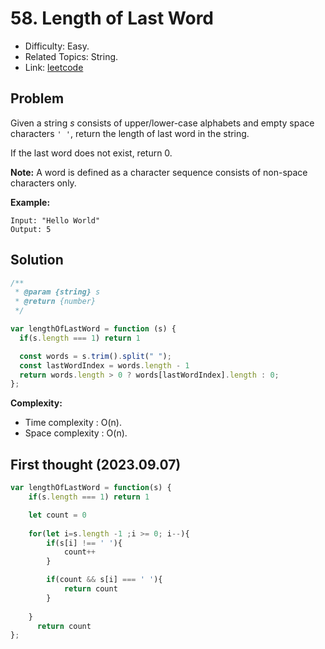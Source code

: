 # 58. Length of Last Word

- Difficulty: Easy.
- Related Topics: String.
- Link: [leetcode](https://leetcode.com/problems/length-of-last-word)

## Problem

Given a string *s* consists of upper/lower-case alphabets and empty space characters ```' '```, return the length of last word in the string.

If the last word does not exist, return 0.

**Note:** A word is defined as a character sequence consists of non-space characters only.

**Example:**
```
Input: "Hello World"
Output: 5
```

## Solution

```javascript
/**
 * @param {string} s
 * @return {number}
 */

var lengthOfLastWord = function (s) {
  if(s.length === 1) return 1

  const words = s.trim().split(" ");
  const lastWordIndex = words.length - 1
  return words.length > 0 ? words[lastWordIndex].length : 0;
};
```


**Complexity:**

* Time complexity : O(n).
* Space complexity : O(n).

## First thought (2023.09.07)
```javascript
var lengthOfLastWord = function(s) {
    if(s.length === 1) return 1

    let count = 0
    
    for(let i=s.length -1 ;i >= 0; i--){
        if(s[i] !== ' '){
            count++
        }

        if(count && s[i] === ' '){
            return count 
        }
      
    }
      return count
};
```
